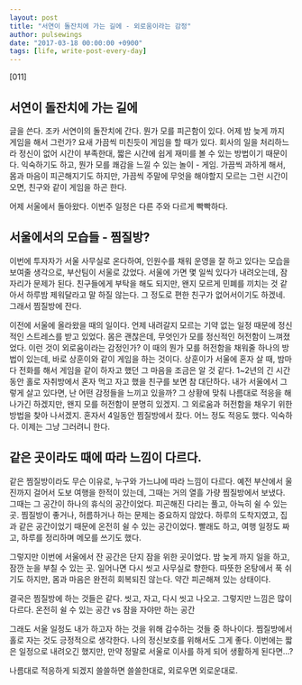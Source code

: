 ```yaml
---
layout: post
title: "서연이 돌잔치에 가는 길에 - 외로움이라는 감정"
author: pulsewings
date: "2017-03-18 00:00:00 +0900"
tags: [life, write-post-every-day]
---
```


[011]

## 서연이 돌잔치에 가는 길에

글을 쓴다. 조카 서연이의 돌잔치에 간다. 뭔가 모를 피곤함이 있다. 어제 밤 늦게 까지 게임을 해서 그런가? 요새 가끔씩 미친듯이 게임을 할 때가 있다. 회사의 일을 처리하느라 정신이 없어 시간이 부족한대, 짧은 시간에 쉽게 재미를 볼 수 있는 방법이기 때문이다. 익숙하기도 하고, 뭔가 모를 쾌감을 느낄 수 있는 놀이 - 게임. 가끔씩 과하게 해서, 몸과 마음이 피곤해지기도 하지만, 가끔씩 주말에 무엇을 해야할지 모르는 그런 시간이 오면, 친구와 같이 게임을 하곤 한다.

어제 서울에서 돌아왔다. 이번주 일정은 다른 주와 다르게 빡빡하다.

## 서울에서의 모습들 - 찜질방?

이번에 투자자가 서울 사무실로 온다하여, 인원수를 채워 운영을 잘 하고 있다는 모습을 보여줄 생각으로, 부산팀이 서울로 갔었다. 서울에 가면 몇 일씩 있다가 내려오는데, 잠자리가 문제가 된다. 친구들에게 부탁을 해도 되지만, 왠지 모르게 민폐를 끼치는 것 같아서 하루밤 제워달라고 말 하질 않는다. 그 정도로 편한 친구가 없어서이기도 하겠네. 그래서 찜질방에 잔다.

이전에 서울에 올라왔을 때의 일이다. 언제 내려갈지 모르는 기약 없는 일정 때문에 정신적인 스트레스를 받고 있었다. 몸은 괜찮은데, 무엇인가 모를 정신적인 허전함이 느껴졌었다. 이런 것이 외로움이라는 감정인가? 이 때의 뭔가 모를 허전함을 채워줄 하나의 방법이 있는데, 바로 상훈이와 같이 게임을 하는 것이다. 상훈이가 서울에 혼자 살 때, 밤마다 전화를 해서 게임을 같이 하자고 했던 그 마음을 조금은 알 것 같다. 1~2년의 긴 시간동안 홀로 자취방에서 혼자 먹고 자고 했을 친구를 보면 참 대단하다. 내가 서울에서 그렇게 살고 있다면, 난 어떤 감정들을 느끼고 있을까? 그 상황에 맞춰 나름대로 적응을 해나가긴 하겠지만, 왠지 모를 허전함이 분명히 있겠지. 그 외로움과 허전함을 채우기 위한 방법을 찾아 나서겠지. 혼자서 4일동안 찜질방에서 잤다. 어느 정도 적응도 했다. 익숙하다. 이제는 그냥 그러려니 한다.

## 같은 곳이라도 때에 따라 느낌이 다르다.

같은 찜질방이라도 무슨 이유로, 누구와 가느냐에 따라 느낌이 다르다. 예전 부산에서 울진까지 걸어서 도보 여행을 한적이 있는데, 그때는 거의 열흘 가량 찜질방에서 보냈다. 그때는 그 공간이 하나의 휴식의 공간이었다. 피곤해진 다리는 풀고, 아늑히 쉴 수 있는 곳. 찜질방이 좋거나, 허름하거나 하는 문제는 중요하지 않았다. 하루의 도착지였고, 집과 같은 공간이었기 때문에 온전히 쉴 수 있는 공간이었다. 빨래도 하고, 여행 일정도 짜고, 하루를 정리하며 메모를 쓰기도 했다.

그렇지만 이번에 서울에서 잔 공간은 단지 잠을 위한 곳이었다. 밤 늦게 까지 일을 하고, 잠깐 눈을 부칠 수 있는 곳. 일어나면 다시 씻고 사무실로 향한다. 따뜻한 온탕에서 푹 쉬기도 하지만, 몸과 마음은 완전히 회복되진 않는다. 약간 피곤해져 있는 상태이다.

결국은 찜질방에 하는 것들은 같다. 씻고, 자고, 다시 씻고 나오고. 그렇지만 느낌은 많이 다르다. 온전히 쉴 수 있는 공간 vs 잠을 자야만 하는 공간

그래도 서울 일정도 내가 하고자 하는 것을 위해 감수하는 것들 중 하나이다. 찜질방에서 홀로 자는 것도 긍정적으로 생각한다. 나의 정신보호를 위해서도 그게 좋다. 이번에는 짧은 일정으로 내려오긴 했지만, 만약 정말로 서울로 이사를 하게 되어 생활하게 된다면...?

나름대로 적응하게 되겠지
쓸쓸하면 쓸쓸한대로, 외로우면 외로운대로.
